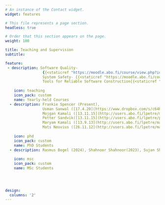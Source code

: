 ```yaml
---
# An instance of the Contact widget.
widget: features

# This file represents a page section.
headless: true

# Order that this section appears on the page.
weight: 100

title: Teaching and Supervision
subtitle:

feature:  
 - description: Software Quality-
                 {{<staticref "https://moodle.abo.fi/course/view.php?id=8404" "newtab" >}} Period 1{{</staticref>}},
                 System Safety- {{<staticref "https://moodle.abo.fi/course/view.php?id=8405" "newtab" >}}Period 2{{</staticref>}},
                 Tools for Reliable Software Construction{{<staticref "https://moodle.abo.fi/enrol/index.php?id=8406" "newtab">}}Period 3{{</staticref>}}
    
    icon: teaching
    icon_pack: custom
    name: Yearly-held Courses 
  - description: Frankie Spencer (Present),
                 Usman Sanwal ([17.4.20](https://www.dropbox.com/s/c64hu4wd5n86g2z/Slide1.png?dl=0)),
                 Mojgan Kamali ([13.11.15](http://users.abo.fi/lpetre/mojgan%27s%20defence)),
                 Petter Sandvik([13.11.15](http://users.abo.fi/lpetre/petter%27s%20defence)),
                 Maryam Kamali ([13.9.13](http://users.abo.fi/lpetre/maryam%27s%20defence)),
                 Mats Neovius ([26.11.12](http://users.abo.fi/lpetre/mats%27%20defence))
                 
    icon: phd
    icon_pack: custom
    name: PhD Students
  - description: Rasmus Bogel (2024), Shahnoor Shahnoor(2023), Sujan Shrestra(2023), Evan Roman(2023), Joel Sjöberg (2021), Olav Lillerovde (2020), Thang Ngo Minh (2020), Gohar Shah (2017), Olujuwon Alabi (2016), Sushil Pandey (2015), Karl Herler (2014), Joseph Aduayi-Akue (2014), Obe Olabode (2014), Abdoulie Sidibeh (2013), Haider Raza (2012), Mustafa Hassan (2009), Raluca-Maria Indre (2008), Jonas Olme (2007), Laura Nummila (2006), Patrik Herrgård (2002)
                 
    icon: msc
    icon_pack: custom
    name: MSc Students
  

  

design:
  columns: '2'
---
```

